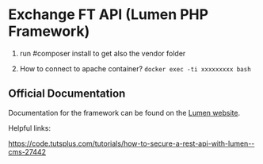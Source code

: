 # Exchange FT API (Lumen PHP Framework)

1) run #composer install to get also the vendor folder

2) How to connect to apache container?
    `docker exec -ti xxxxxxxxx bash`

## Official Documentation

Documentation for the framework can be found on the [Lumen website](http://lumen.laravel.com/docs).



Helpful links: 

https://code.tutsplus.com/tutorials/how-to-secure-a-rest-api-with-lumen--cms-27442
